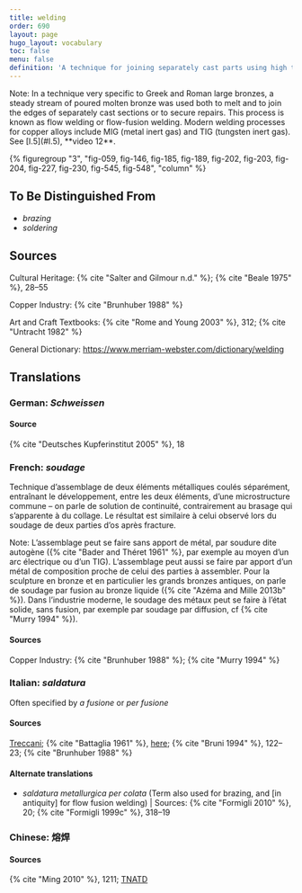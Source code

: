 ```yaml
---
title: welding
order: 690
layout: page
hugo_layout: vocabulary
toc: false
menu: false
definition: 'A technique for joining separately cast parts using high temperatures resulting in partial melting of the parts. A filler metal is often applied.'
---
```


<div class="backmatter">
Note: In a technique very specific to Greek and Roman large bronzes, a steady stream of poured molten bronze was used both to melt and to join the edges of separately cast sections or to secure repairs. This process is known as flow welding or flow-fusion welding. Modern welding processes for copper alloys include MIG (metal inert gas) and TIG (tungsten inert gas). See [I.5](#I.5), **video 12**.
</div>

{% figuregroup "3", "fig-059, fig-146, fig-185, fig-189, fig-202, fig-203, fig-204, fig-227, fig-230, fig-545, fig-548", "column" %}

## To Be Distinguished From

- *brazing*
- *soldering*

## Sources

Cultural Heritage: {% cite "Salter and Gilmour n.d." %}; {% cite "Beale 1975" %}, 28–55

Copper Industry: {% cite "Brunhuber 1988" %}

Art and Craft Textbooks: {% cite "Rome and Young 2003" %}, 312; {% cite "Untracht 1982" %}

General Dictionary: <https://www.merriam-webster.com/dictionary/welding>

## Translations

<div class="accordion">

### **German**: *Schweissen*

#### Source

{% cite "Deutsches Kupferinstitut 2005" %}, 18

### **French**: *soudage*

Technique d’assemblage de deux éléments métalliques coulés séparément, entraînant le développement, entre les deux éléments, d’une microstructure commune – on parle de solution de continuité, contrairement au brasage qui s’apparente à du collage. Le résultat est similaire à celui observé lors du soudage de deux parties d’os après fracture.

<div class="backmatter">
Note: L’assemblage peut se faire sans apport de métal, par soudure dite autogène ({% cite "Bader and Théret 1961" %}, par exemple au moyen d’un arc électrique ou d’un TIG). L’assemblage peut aussi se faire par apport d’un métal de composition proche de celui des parties à assembler. Pour la sculpture en bronze et en particulier les grands bronzes antiques, on parle de soudage par fusion au bronze liquide ({% cite "Azéma and Mille 2013b" %}). Dans l’industrie moderne, le soudage des métaux peut se faire à l’état solide, sans fusion, par exemple par soudage par diffusion, cf {% cite "Murry 1994" %}).
</div>

#### Sources

Copper Industry: {% cite "Brunhuber 1988" %}; {% cite "Murry 1994" %}

### **Italian**: *saldatura*

Often specified by *a fusione* or *per fusione*

#### Sources

[Treccani](https://www.treccani.it/vocabolario/saldatura/); {% cite "Battaglia 1961" %}, [here](http://www.gdli.it/pdf_viewer/Scripts/pdf.js/web/viewer.asp?file=/PDF/GDLI17/GDLI_17_ocr_395.pdf&parola=saldatura); {% cite "Bruni 1994" %}, 122–23; {% cite "Brunhuber 1988" %}

#### Alternate translations

- *saldatura metallurgica per colata* (Term also used for brazing, and [in antiquity] for flow fusion welding) | Sources: {% cite "Formigli 2010" %}, 20; {% cite "Formigli 1999c" %}, 318–19

### **Chinese**: 熔焊

#### Sources

{% cite "Ming 2010" %}, 1211; [TNATD](https://terms.naer.edu.tw/detail/633942/?index=4)

</div>
